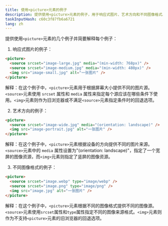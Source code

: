 ```yaml
---
title: 使用<picture>元素的例子
description: 提供使用<picture>元素的例子，用于响应式图片、艺术方向和不同图像格式。
taskInputHash: c60c3f87fb6a6721
lang: zh
---
```

提供使用`<picture>`元素的几个例子并简要解释每个例子：

1. 响应式图片的例子：

```html
<picture>
  <source srcset="image-large.jpg" media="(min-width: 768px)" />
  <source srcset="image-medium.jpg" media="(min-width: 480px)" />
  <img src="image-small.jpg" alt="一张图片" />
</picture>
```

解释：在这个例子中，`<picture>`元素用于根据屏幕大小提供不同的图片源。`<source>`元素使用 `srcset` 属性和 `media` 属性来指定每个源应该在哪些条件下使用。`<img>`元素则作为旧浏览器或不满足`<source>`元素指定条件时的回退选项。

2. 艺术方向的例子：

```html
<picture>
  <source srcset="image-wide.jpg" media="(orientation: landscape)" />
  <img src="image-portrait.jpg" alt="一张图片" />
</picture>
```

解释：在这个例子中，`<picture>`元素根据设备的方向提供不同的图片来源。`<source>`元素中的 `media` 属性设置为"(orientation: landscape)"，指定了一个宽屏的图像资源，而`<img>`元素则指定了竖屏的图像资源。

3. 不同图像格式的例子：

```html
<picture>
  <source srcset="image.webp" type="image/webp" />
  <source srcset="image.png" type="image/png" />
  <img src="image.jpg" alt="一张图片" />
</picture>
```

解释：在这个例子中，`<picture>`元素根据不同的图像格式提供不同的图像源。`<source>`元素使用`srcset`属性和`type`属性指定不同的图像来源格式。`<img>`元素则作为不支持`<picture>`元素的旧浏览器的回退选项。
